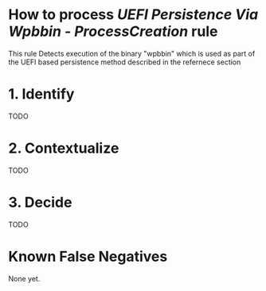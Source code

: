 # How to process *UEFI Persistence Via Wpbbin - ProcessCreation* rule
This rule Detects execution of the binary "wpbbin" which is used as part of the UEFI based persistence method described in the refernece section

# 1. Identify
TODO

# 2. Contextualize
TODO

# 3. Decide
TODO

# Known False Negatives
None yet.
